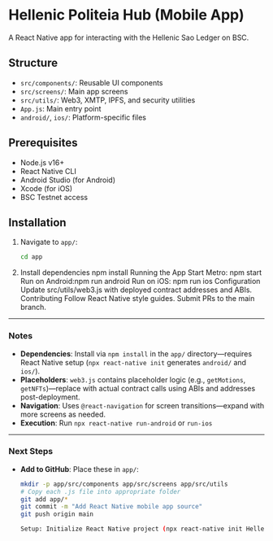 # Hellenic Politeia Hub (Mobile App)

A React Native app for interacting with the Hellenic Sao Ledger on BSC.

## Structure
- `src/components/`: Reusable UI components
- `src/screens/`: Main app screens
- `src/utils/`: Web3, XMTP, IPFS, and security utilities
- `App.js`: Main entry point
- `android/`, `ios/`: Platform-specific files

## Prerequisites
- Node.js v16+
- React Native CLI
- Android Studio (for Android)
- Xcode (for iOS)
- BSC Testnet access

## Installation
1. Navigate to `app/`:
   ```bash
   cd app
2. Install dependencies
npm install
  Running the App
Start Metro: npm start
Run on Android:npm run android
Run on iOS: npm run ios
Configuration
Update src/utils/web3.js with deployed contract addresses and ABIs.
Contributing
Follow React Native style guides.
Submit PRs to the main branch.


---

### **Notes**
- **Dependencies**: Install via `npm install` in the `app/` directory—requires React Native setup (`npx react-native init` generates `android/` and `ios/`).
- **Placeholders**: `web3.js` contains placeholder logic (e.g., `getMotions`, `getNFTs`)—replace with actual contract calls using ABIs and addresses post-deployment.
- **Navigation**: Uses `@react-navigation` for screen transitions—expand with more screens as needed.
- **Execution**: Run `npx react-native run-android` or `run-ios` 

---

### **Next Steps**
- **Add to GitHub**: Place these in `app/`:
  ```bash
  mkdir -p app/src/components app/src/screens app/src/utils
  # Copy each .js file into appropriate folder
  git add app/*
  git commit -m "Add React Native mobile app source"
  git push origin main

  Setup: Initialize React Native project (npx react-native init HellenicPoliteiaHub) and overwrite with these files—I can guide you through this.
